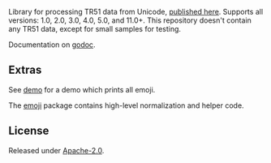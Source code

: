 Library for processing TR51 data from Unicode, [published here](https://unicode.org/Public/emoji/).
Supports all versions: 1.0, 2.0, 3.0, 4.0, 5.0, and 11.0+.
This repository doesn't contain any TR51 data, except for small samples for testing.

Documentation on [godoc](https://godoc.org/github.com/samthor/tr51).

## Extras

See [demo](demo) for a demo which prints all emoji.

The [emoji](emoji) package contains high-level normalization and helper code.

## License

Released under [Apache-2.0](LICENSE).
